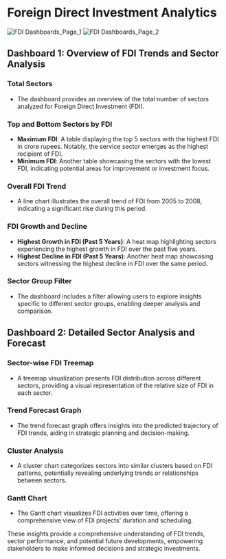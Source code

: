 # Foreign Direct Investment Analytics

![FDI Dashboards_Page_1](https://github.com/vinit714/Tableau-Dashboards/assets/52816788/748433ed-fc95-416a-9bb9-d5eb9a71e967)
![FDI Dashboards_Page_2](https://github.com/vinit714/Tableau-Dashboards/assets/52816788/945d1bde-af78-4cd6-bee9-f01c868a0271)

## Dashboard 1: Overview of FDI Trends and Sector Analysis

### Total Sectors

- The dashboard provides an overview of the total number of sectors analyzed for Foreign Direct Investment (FDI).

### Top and Bottom Sectors by FDI

- **Maximum FDI**: A table displaying the top 5 sectors with the highest FDI in crore rupees. Notably, the service sector emerges as the highest recipient of FDI.
- **Minimum FDI**: Another table showcasing the sectors with the lowest FDI, indicating potential areas for improvement or investment focus.

### Overall FDI Trend

- A line chart illustrates the overall trend of FDI from 2005 to 2008, indicating a significant rise during this period.

### FDI Growth and Decline

- **Highest Growth in FDI (Past 5 Years)**: A heat map highlighting sectors experiencing the highest growth in FDI over the past five years.
- **Highest Decline in FDI (Past 5 Years)**: Another heat map showcasing sectors witnessing the highest decline in FDI over the same period.

### Sector Group Filter

- The dashboard includes a filter allowing users to explore insights specific to different sector groups, enabling deeper analysis and comparison.

## Dashboard 2: Detailed Sector Analysis and Forecast

### Sector-wise FDI Treemap

- A treemap visualization presents FDI distribution across different sectors, providing a visual representation of the relative size of FDI in each sector.

### Trend Forecast Graph

- The trend forecast graph offers insights into the predicted trajectory of FDI trends, aiding in strategic planning and decision-making.

### Cluster Analysis

- A cluster chart categorizes sectors into similar clusters based on FDI patterns, potentially revealing underlying trends or relationships between sectors.

### Gantt Chart

- The Gantt chart visualizes FDI activities over time, offering a comprehensive view of FDI projects' duration and scheduling.

These insights provide a comprehensive understanding of FDI trends, sector performance, and potential future developments, empowering stakeholders to make informed decisions and strategic investments.
